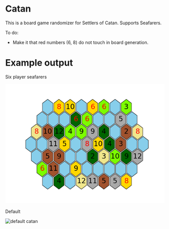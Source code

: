 # Catan

This is a board game randomizer for Settlers of Catan. Supports Seafarers.

To do:
+ Make it that red numbers (6, 8) do not touch in board generation.

# Example output

Six player seafarers

![large seafarers](https://github.com/kerrmich2/Catan/blob/main/example%20output/large%20seafarers.png)

Default

![default catan](![plot](https://github.com/kerrmich2/Catan/blob/main/example%20output/large%20seafarers.png))
